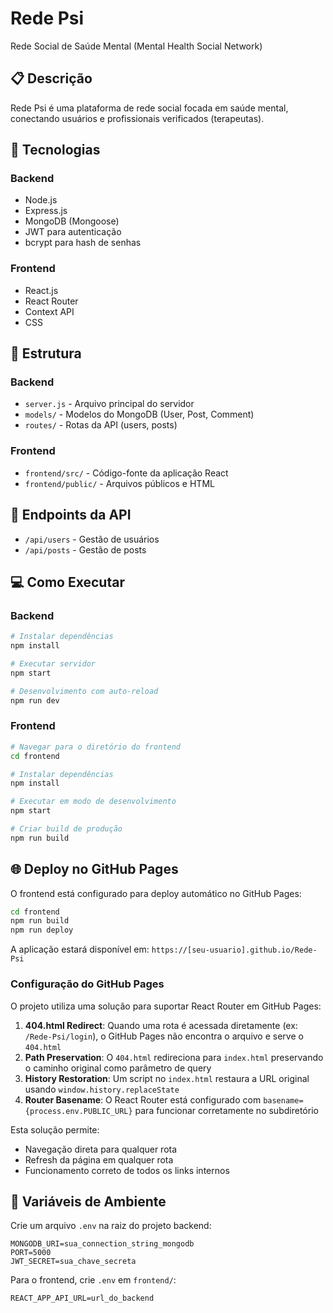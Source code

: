 # Rede Psi

Rede Social de Saúde Mental (Mental Health Social Network)

## 📋 Descrição

Rede Psi é uma plataforma de rede social focada em saúde mental, conectando usuários e profissionais verificados (terapeutas).

## 🚀 Tecnologias

### Backend
- Node.js
- Express.js
- MongoDB (Mongoose)
- JWT para autenticação
- bcrypt para hash de senhas

### Frontend
- React.js
- React Router
- Context API
- CSS

## 📁 Estrutura

### Backend
- `server.js` - Arquivo principal do servidor
- `models/` - Modelos do MongoDB (User, Post, Comment)
- `routes/` - Rotas da API (users, posts)

### Frontend
- `frontend/src/` - Código-fonte da aplicação React
- `frontend/public/` - Arquivos públicos e HTML

## 🔌 Endpoints da API

- `/api/users` - Gestão de usuários
- `/api/posts` - Gestão de posts

## 💻 Como Executar

### Backend

```bash
# Instalar dependências
npm install

# Executar servidor
npm start

# Desenvolvimento com auto-reload
npm run dev
```

### Frontend

```bash
# Navegar para o diretório do frontend
cd frontend

# Instalar dependências
npm install

# Executar em modo de desenvolvimento
npm start

# Criar build de produção
npm run build
```

## 🌐 Deploy no GitHub Pages

O frontend está configurado para deploy automático no GitHub Pages:

```bash
cd frontend
npm run build
npm run deploy
```

A aplicação estará disponível em: `https://[seu-usuario].github.io/Rede-Psi`

### Configuração do GitHub Pages

O projeto utiliza uma solução para suportar React Router em GitHub Pages:

1. **404.html Redirect**: Quando uma rota é acessada diretamente (ex: `/Rede-Psi/login`), o GitHub Pages não encontra o arquivo e serve o `404.html`
2. **Path Preservation**: O `404.html` redireciona para `index.html` preservando o caminho original como parâmetro de query
3. **History Restoration**: Um script no `index.html` restaura a URL original usando `window.history.replaceState`
4. **Router Basename**: O React Router está configurado com `basename={process.env.PUBLIC_URL}` para funcionar corretamente no subdiretório

Esta solução permite:
- Navegação direta para qualquer rota
- Refresh da página em qualquer rota
- Funcionamento correto de todos os links internos

## 📝 Variáveis de Ambiente

Crie um arquivo `.env` na raiz do projeto backend:

```env
MONGODB_URI=sua_connection_string_mongodb
PORT=5000
JWT_SECRET=sua_chave_secreta
```

Para o frontend, crie `.env` em `frontend/`:

```env
REACT_APP_API_URL=url_do_backend
```